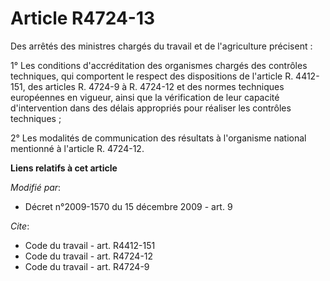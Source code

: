 # Article R4724-13

Des arrêtés des ministres chargés du travail et de l'agriculture précisent : 

1° Les conditions d'accréditation des organismes chargés des contrôles techniques, qui comportent le respect des dispositions
de l'article R. 4412-151, des articles R. 4724-9 à R. 4724-12 et des normes techniques européennes en vigueur, ainsi que la
vérification de leur capacité d'intervention dans des délais appropriés pour réaliser les contrôles techniques ; 

2° Les modalités de communication des résultats à l'organisme national mentionné à l'article R. 4724-12.

**Liens relatifs à cet article**

_Modifié par_:

  - Décret n°2009-1570 du 15 décembre 2009 - art. 9

_Cite_:

  - Code du travail - art. R4412-151
  - Code du travail - art. R4724-12
  - Code du travail - art. R4724-9
